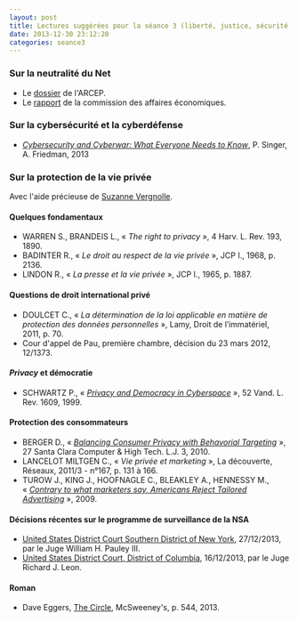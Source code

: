 ```yaml
---
layout: post
title: Lectures suggérées pour la séance 3 (liberté, justice, sécurité et défense)
date: 2013-12-30 23:12:20
categories: seance3
---
```


### Sur la neutralité du Net 

- Le [dossier][arcep] de l'ARCEP.
- Le [rapport][raudiere] de la commission des affaires économiques.

### Sur la cybersécurité et la cyberdéfense

- [*Cybersecurity and Cyberwar: What Everyone Needs to Know*][cyberwar], P. Singer, A. Friedman, 2013

### Sur la protection de la vie privée

Avec l'aide précieuse de [Suzanne Vergnolle][suzanne].

#### Quelques fondamentaux

- WARREN S., BRANDEIS L., «&nbsp;*The right to privacy*&nbsp;», 4 Harv. L. Rev. 193, 1890.
- BADINTER R., «&nbsp;*Le droit au respect de la vie privée*&nbsp;», JCP I., 1968, p. 2136.
- LINDON R., «&nbsp;*La presse et la vie privée*&nbsp;», JCP I., 1965, p. 1887.

#### Questions de droit international privé

- DOULCET C., «&nbsp;*La détermination de la loi applicable en matière de protection des données personnelles*&nbsp;», Lamy, Droit de l’immatériel,  2011, p. 70.
- Cour d'appel de Pau, première chambre,  décision du 23 mars 2012, 12/1373.

#### *Privacy* et démocratie

- SCHWARTZ P., «&nbsp;*[Privacy and Democracy in Cyberspace][schwartz]*&nbsp;», 52 Vand. L. Rev. 1609, 1999.

#### Protection des consommateurs

- BERGER D., «&nbsp;*[Balancing Consumer Privacy with Behavorial Targeting][berger]*&nbsp;», 27 Santa Clara Computer & High Tech. L.J. 3, 2010.
- LANCELOT MILTGEN C., «&nbsp;*Vie privée et marketing*&nbsp;», La découverte, Réseaux, 2011/3 - n°167, p. 131 à 166.
- TUROW J., KING J., HOOFNAGLE C., BLEAKLEY A., HENNESSY M., «&nbsp;*[Contrary to what marketers say, Americans Reject Tailored Advertising][turow]*&nbsp;», 2009.

#### Décisions récentes sur le programme de surveillance de la NSA

- [United States District Court Southern District of New York][pauley], 27/12/2013, par le Juge William H. Pauley III.
- [United States District Court, District of Columbia][leon], 16/12/2013, par le Juge Richard J. Leon.

#### Roman

- Dave Eggers, [The Circle][circle], McSweeney's, p. 544, 2013.


[schwartz]: http://scholarship.law.berkeley.edu/cgi/viewcontent.cgi?article=2162&context=facpubs
[berger]: http://papers.ssrn.com/sol3/papers.cfm?abstract_id=1693029
[turow]: http://ssrn.com/abstract=1478214
[pauley]: http://legaltimes.typepad.com/files/nsa-sdny-opinion.pdf
[leon]: https://ecf.dcd.uscourts.gov/cgi-bin/show_public_doc?2013cv0851-48
[circle]: http://www.amazon.fr/The-Circle-Dave-Eggers/dp/0385351399
[arcep]: http://www.arcep.fr/index.php?id=8652
[raudiere]: http://www.assemblee-nationale.fr/13/pdf/rap-info/i3336.pdf
[suzanne]: http://www.twitter.com/SuVergnolle
[cyberwar]: http://www.amazon.fr/dp/B00GJG6ZB2/ref=cm_sw_r_tw_ask_EhglG.1MBY8YZ
